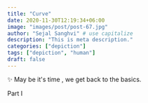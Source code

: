 ```yaml
---
title: "Curve"
date: 2020-11-30T12:19:34+06:00
image: "images/post/post-67.jpg"
author: "Sejal Sanghvi" # use capitalize
description: "This is meta description."
categories: ["depiction"]
tags: ["depiction", "human"] 
draft: false
---
```

✨ May be it's time , we get back to the basics.

Part I